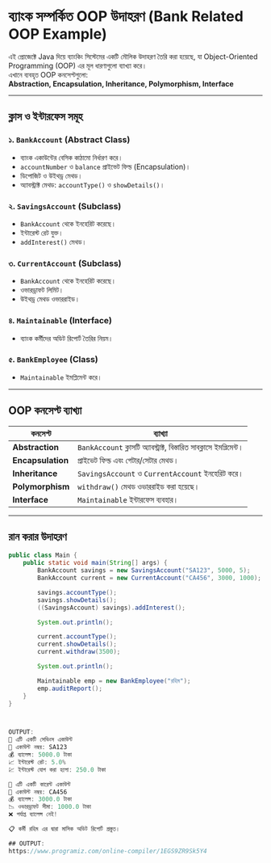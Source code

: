 # ব্যাংক সম্পর্কিত OOP উদাহরণ (Bank Related OOP Example)

এই প্রোজেক্টে Java দিয়ে ব্যাংকিং সিস্টেমের একটি মৌলিক উদাহরণ তৈরি করা হয়েছে, যা Object-Oriented Programming (OOP) এর মূল ধারণাগুলো ব্যাখ্যা করে।  
এখানে ব্যবহৃত OOP কনসেপ্টগুলো:  
**Abstraction, Encapsulation, Inheritance, Polymorphism, Interface**

---

## ক্লাস ও ইন্টারফেস সমূহ

### ১. `BankAccount` (Abstract Class)
- ব্যাংক একাউন্টের বেসিক কাঠামো নির্ধারণ করে।  
- `accountNumber` ও `balance` প্রাইভেট ফিল্ড (Encapsulation)।  
- ডিপোজিট ও উইথড্র মেথড।  
- অ্যাবস্ট্রাক্ট মেথড: `accountType()` ও `showDetails()`।

### ২. `SavingsAccount` (Subclass)
- `BankAccount` থেকে ইনহেরিট করেছে।  
- ইন্টারেস্ট রেট যুক্ত।  
- `addInterest()` মেথড।  

### ৩. `CurrentAccount` (Subclass)
- `BankAccount` থেকে ইনহেরিট করেছে।  
- ওভারড্রাফট লিমিট।  
- উইথড্র মেথড ওভাররাইড।  

### ৪. `Maintainable` (Interface)
- ব্যাংক কর্মীদের অডিট রিপোর্ট তৈরির নিয়ম।

### ৫. `BankEmployee` (Class)
- `Maintainable` ইমপ্লিমেন্ট করে।

---

## OOP কনসেপ্ট ব্যাখ্যা

| কনসেপ্ট       | ব্যাখ্যা                                                         |
|---------------|-----------------------------------------------------------------|
| **Abstraction** | `BankAccount` ক্লাসটি অ্যাবস্ট্রাক্ট, বিস্তারিত সাবক্লাসে ইমপ্লিমেন্ট। |
| **Encapsulation** | প্রাইভেট ফিল্ড এবং গেটার/সেটার মেথড।                           |
| **Inheritance** | `SavingsAccount` ও `CurrentAccount` ইনহেরিট করে।                 |
| **Polymorphism** | `withdraw()` মেথড ওভাররাইড করা হয়েছে।                          |
| **Interface**    | `Maintainable` ইন্টারফেস ব্যবহার।                               |

---

## রান করার উদাহরণ

```java
public class Main {
    public static void main(String[] args) {
        BankAccount savings = new SavingsAccount("SA123", 5000, 5);
        BankAccount current = new CurrentAccount("CA456", 3000, 1000);

        savings.accountType();
        savings.showDetails();
        ((SavingsAccount) savings).addInterest();

        System.out.println();

        current.accountType();
        current.showDetails();
        current.withdraw(3500);

        System.out.println();

        Maintainable emp = new BankEmployee("রহিম");
        emp.auditReport();
    }
}



OUTPUT:
🏦 এটি একটি সেভিংস একাউন্ট
🔢 একাউন্ট নম্বর: SA123
💰 ব্যালেন্স: 5000.0 টাকা
📈 ইন্টারেস্ট রেট: 5.0%
💹 ইন্টারেস্ট যোগ করা হলো: 250.0 টাকা

🏦 এটি একটি কারেন্ট একাউন্ট
🔢 একাউন্ট নম্বর: CA456
💰 ব্যালেন্স: 3000.0 টাকা
📉 ওভারড্রাফট সীমা: 1000.0 টাকা
❌ পর্যাপ্ত ব্যালেন্স নেই!

📋 কর্মী রহিম এর দ্বারা মাসিক অডিট রিপোর্ট প্রস্তুত।

## OUTPUT:
https://www.programiz.com/online-compiler/1EGS9ZR9Sk5Y4


